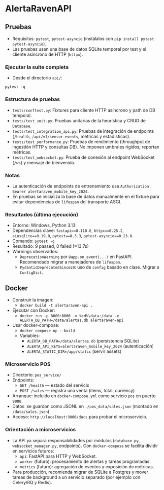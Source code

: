 # AlertaRavenAPI

## Pruebas

- Requisitos: `pytest`, `pytest-asyncio` (instálalos con `pip install pytest pytest-asyncio`).
- Las pruebas usan una base de datos SQLite temporal por test y el cliente asíncrono de HTTP (`httpx`).

### Ejecutar la suite completa

- Desde el directorio `api/`:

```
pytest -q
```

### Estructura de pruebas

- `tests/conftest.py`: Fixtures para cliente HTTP asíncrono y path de DB temporal.
- `tests/test_unit.py`: Pruebas unitarias de la heurística y CRUD de `Database`.
- `tests/test_integration_api.py`: Pruebas de integración de endpoints (`/health`, `/api/v1/sensor-events`, métricas y estadísticas).
- `tests/test_performance.py`: Pruebas de rendimiento (throughput de ingestión HTTP y consultas DB). No imponen umbrales rígidos; reportan métricas.
- `tests/test_websocket.py`: Prueba de conexión al endpoint WebSocket (`/ws`) y mensaje de bienvenida.

### Notas

- La autenticación de endpoints de entrenamiento usa `Authorization: Bearer alertaraven_mobile_key_2024`.
- En pruebas se inicializa la base de datos manualmente en el fixture para evitar dependencias de `lifespan` del transporte ASGI.

### Resultados (última ejecución)

- Entorno: Windows, Python 3.13
- Dependencias clave: `fastapi==0.110.0`, `httpx==0.25.2`, `aiosqlite==0.19.0`, `pytest==8.3.3`, `pytest-asyncio==0.23.8`.
- Comando: `pytest -q`
- Resultado: 9 passed, 0 failed (≈13.7s)
- Warnings observados:
  - `DeprecationWarning` por `@app.on_event(...)` en FastAPI. Recomendado migrar a manejadores de `lifespan`.
  - `PydanticDeprecatedSince20`: uso de `config` basado en clase. Migrar a `ConfigDict`.
## Docker

- Construir la imagen:
  - `docker build -t alertaraven-api .`
- Ejecutar con Docker:
  - `docker run -p 8000:8000 -v %cd%\data:/data -e ALERTA_DB_PATH=/data/alertas.db alertaraven-api`
- Usar docker-compose:
  - `docker compose up --build`
  - Variables:
    - `ALERTA_DB_PATH=/data/alertas.db` (persistencia SQLite)
    - `ALERTA_API_KEYS=alertaraven_mobile_key_2024` (autenticación)
    - `ALERTA_STATIC_DIR=/app/static` (servir assets)

### Microservicio POS
- Directorio: `pos_service/`
- Endpoints:
  - `GET /health` — estado del servicio
  - `POST /sales` — registra una venta (items, total, currency)
- Arranque: incluido en `docker-compose.yml` como servicio `pos` en puerto `9000`.
- Datos: se guardan como JSONL en `./pos_data/sales.json` (montado en `/data/sales.json`).
- Acceso: `http://localhost:9000/docs` para probar el microservicio.

### Orientación a microservicios
- La API ya separa responsabilidades por módulos (`database.py`, `websocket_manager.py`, endpoints). Con `docker-compose` se facilita dividir en servicios futuros:
  - `api`: FastAPI para HTTP y WebSocket.
  - `worker` (futuro): procesamiento de alertas y tareas programadas.
  - `metrics` (futuro): agregación de eventos y exposición de métricas.
- Para producción, recomienda migrar de SQLite a Postgres y mover tareas de background a un servicio separado (por ejemplo con Celery/RQ y Redis).